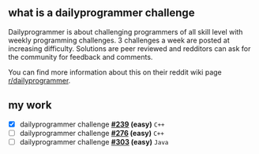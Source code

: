 ## what is a dailyprogrammer challenge

Dailyprogrammer is about challenging programmers of all skill level with weekly programming challenges. 3 challenges a week are posted at increasing difficulty. Solutions are peer reviewed and redditors can ask for the community for feedback and comments.

You can find more information about this on their reddit wiki page [r/dailyprogrammer](https://www.reddit.com/r/dailyprogrammer/wiki/index).

## my work

- [x] dailyprogrammer challenge **[#239](https://github.com/ajchili/dailyprogrammer-challenge-239-easy-cpp) (easy)** `C++`
- [ ] dailyprogrammer challenge **[#276](https://github.com/ajchili/dailyprogrammer-challenge-276-easy-cpp) (easy)** `C++`
- [ ] dailyprogrammer challenge **[#303](https://github.com/ajchili/dailyprogrammer-challenge-303-easy-java) (easy)** `Java`

